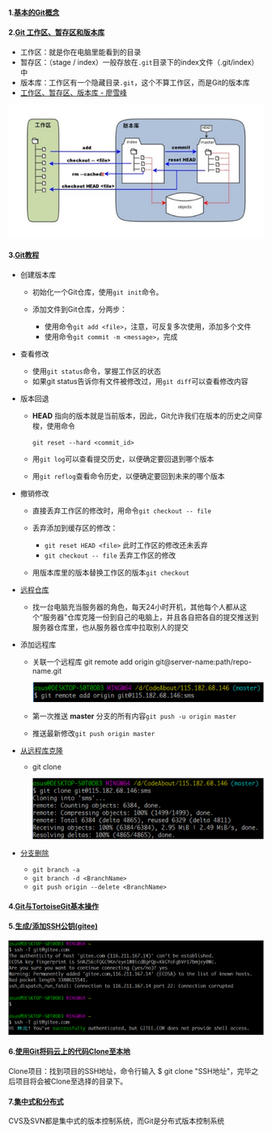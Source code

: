 #### 1.[基本的Git概念](https://www.jianshu.com/p/df4f947d99e9)

#### 2.[Git 工作区、暂存区和版本库](http://www.runoob.com/git/git-workspace-index-repo.html)

- 工作区：就是你在电脑里能看到的目录
- 暂存区：（stage / index）一般存放在`.git`目录下的index文件（.git/index）中
- 版本库：工作区有一个隐藏目录`.git`，这个不算工作区，而是Git的版本库
- [工作区、暂存区、版本库 - 廖雪峰](https://www.liaoxuefeng.com/wiki/0013739516305929606dd18361248578c67b8067c8c017b000/0013745374151782eb658c5a5ca454eaa451661275886c6000)

![image-20200207230320571](image-20200207230320571.png)

#### 3.[Git教程](https://www.liaoxuefeng.com/wiki/0013739516305929606dd18361248578c67b8067c8c017b000)

- 创建版本库

  - 初始化一个Git仓库，使用`git init`命令。

  - 添加文件到Git仓库，分两步：

    - 使用命令`git add <file>`，注意，可反复多次使用，添加多个文件
    - 使用命令`git commit -m <message>`，完成

- 查看修改

  - 使用`git status`命令，掌握工作区的状态
  - 如果git status告诉你有文件被修改过，用`git diff`可以查看修改内容

- 版本回退

  - **HEAD** 指向的版本就是当前版本，因此，Git允许我们在版本的历史之间穿梭，使用命令

    `git reset --hard <commit_id>`

  - 用`git log`可以查看提交历史，以便确定要回退到哪个版本

  - 用`git reflog`查看命令历史，以便确定要回到未来的哪个版本

- 撤销修改

  - 直接丢弃工作区的修改时，用命令`git checkout -- file`

  - 丢弃添加到缓存区的修改：

    - `git reset HEAD <file>` 此时工作区的修改还未丢弃
    - `git checkout -- file` 丢弃工作区的修改

  - 用版本库里的版本替换工作区的版本`git checkout`

- [远程仓库](https://www.liaoxuefeng.com/wiki/0013739516305929606dd18361248578c67b8067c8c017b000/001374385852170d9c7adf13c30429b9660d0eb689dd43a000)

  - 找一台电脑充当服务器的角色，每天24小时开机，其他每个人都从这个“服务器”仓库克隆一份到自己的电脑上，并且各自把各自的提交推送到服务器仓库里，也从服务器仓库中拉取别人的提交

- 添加远程库

  - 关联一个远程库 git remote add origin git@server-name:path/repo-name.git
  
    ![image-20200207230600362](image-20200207230600362.png)
  
  - 第一次推送 **master** 分支的所有内容`git push -u origin master`
  - 推送最新修改`git push origin master`

- [从远程库克隆](https://www.liaoxuefeng.com/wiki/0013739516305929606dd18361248578c67b8067c8c017b000/001375233990231ac8cf32ef1b24887a5209f83e01cb94b000)

  - git clone

    ![image-20200207230705923](image-20200207230705923.png)

- [分支删除](https://blog.csdn.net/qq_32452623/article/details/54340749)

  - `git branch -a`
  - `git branch -d <BranchName>`
  - `git push origin --delete <BranchName>`

#### 4.[Git与TortoiseGit基本操作 ](https://blog.csdn.net/renfufei/article/details/41647973)

#### 5.[生成/添加SSH公钥(gitee)](https://gitee.com/help/articles/4181#article-header0)

![image-20200207230755400](image-20200207230755400.png)

#### 6.[使用Git将码云上的代码Clone至本地](https://www.cnblogs.com/yi0921/p/7928985.html)

Clone项目：找到项目的SSH地址，命令行输入 $ git clone "SSH地址"，完毕之后项目将会被Clone至选择的目录下。

#### 7.[集中式和分布式](https://www.liaoxuefeng.com/wiki/0013739516305929606dd18361248578c67b8067c8c017b000/001374027586935cf69c53637d8458c9aec27dd546a6cd6000)

CVS及SVN都是集中式的版本控制系统，而Git是分布式版本控制系统